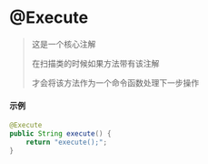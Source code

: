 # @Execute

> 这是一个核心注解
>
> 在扫描类的时候如果方法带有该注解
>
> 才会将该方法作为一个命令函数处理下一步操作

#### 示例

```java
@Execute
public String execute() {
    return "execute();";    
}
```
